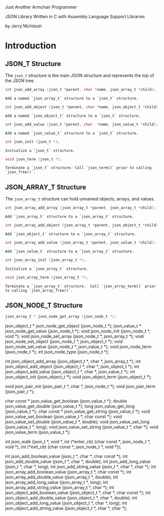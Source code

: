 


Just Another Armchair Programmer

JSON Library Written in C with Assembly Language Support Libraries

by Jerry McIntosh
# Introduction
## JSON\_T Structure
The `json_t` structure is the main JSON structure and represents the top of the JSON tree.

```c
int json_add_array (json_t *parent, char *name, json_array_t *child);
```

    Add a named `json_array_t` structure to a `json_t` structure.

```c
int json_add_object (json_t *parent, char *name, json_object_t *child);
```

    Add a named `json_object_t` structure to a `json_t` structure.

```c
int json_add_value (json_t *parent, char  *name, json_value_t *child);
```

    Add a named `json_value_t` structure to a `json_t` structure.

```c
int json_init (json_t *);
```

    Initialize a `json_t` structure.

```c
void json_term (json_t *);
```

    Terminate a `json_t` structure. Call `json_term()` prior to calling `json_free()`.

## JSON\_ARRAY\_T Structure
The `json_array_t` structure can hold unnamed objects, arrays, and values.

```c
int json_array_add_array (json_array_t *parent, json_array_t *child);
```

    Add `json_array_t` structure to a `json_array_t` structure.

```c
int json_array_add_object (json_array_t *parent, json_object_t *child);
```

    Add `json_object_t` structure to a `json_array_t` structure.

```c
int json_array_add_value (json_array_t *parent, json_value_t *child);
```

    Add `json_value_t` structure to a `json_array_t` structure.

```c
int json_array_init (json_array_t *);
```

    Initialize a `json_array_t` structure.

```c
void json_array_term (json_array_t *);
```

    Terminate a `json_array_t` structure.  Call `json_array_term()` prior to calling `json_array_free()`.

## JSON\_NODE\_T Structure
```c
json_array_t * json_node_get_array (json_node_t *);
```
json_object_t * json_node_get_object (json_node_t *);
json_value_t * json_node_get_value (json_node_t *);
void json_node_init (json_node_t *, void *);
void json_node_set_array (json_node_t *, json_array_t *);
void json_node_set_object (json_node_t *, json_object_t *);
void json_node_set_value (json_node_t *, json_value_t *);
void json_node_term (json_node_t *);
int json_node_type (json_node_t *);

int json_object_add_array (json_object_t *, char *, json_array_t *);
int json_object_add_object (json_object_t *, char *, json_object_t *);
int json_object_add_value (json_object_t *, char *, json_value_t *);
int json_object_init (json_object_t *);
void json_object_term (json_object_t *);

void json_pair_init (json_pair_t *, char *, json_node_t *);
void json_pair_term (json_pair_t *);

char const * json_value_get_boolean (json_value_t *);
double json_value_get_double (json_value_t *);
long json_value_get_long (json_value_t *);
char const * json_value_get_string (json_value_t *);
void json_value_set_boolean (json_value_t *, char const *);
void json_value_set_double (json_value_t *, double);
void json_value_set_long (json_value_t *, long);
void json_value_set_string (json_value_t *, char *);
void json_value_term (json_value_t *);

int json_walk (json_t *, void *,
    int (*enter_cb) (char const *, json_node_t *, void *),
    int (*exit_cb) (char const *, json_node_t *, void *));

int json_add_boolean_value (json_t *, char *, char const *);
int json_add_double_value (json_t *, char *, double);
int json_add_long_value (json_t *, char *, long);
int json_add_string_value (json_t *, char *, char *);
int json_array_add_boolean_value (json_array_t *, char const *);
int json_array_add_double_value (json_array_t *, double);
int json_array_add_long_value (json_array_t *, long);
int json_array_add_string_value (json_array_t *, char *);
int json_object_add_boolean_value (json_object_t *, char *, char const *);
int json_object_add_double_value (json_object_t *, char *, double);
int json_object_add_long_value (json_object_t *, char *, long);
int json_object_add_string_value (json_object_t *, char *, char *);



